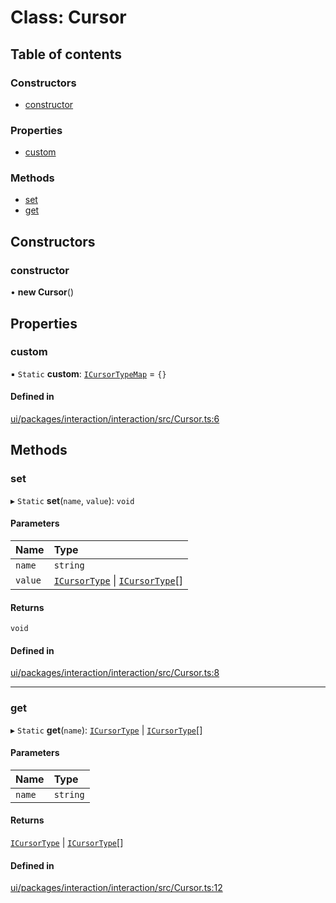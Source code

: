 # Class: Cursor

## Table of contents

### Constructors

- [constructor](Cursor.md#constructor)

### Properties

- [custom](Cursor.md#custom)

### Methods

- [set](Cursor.md#set)
- [get](Cursor.md#get)

## Constructors

### constructor

• **new Cursor**()

## Properties

### custom

▪ `Static` **custom**: [`ICursorTypeMap`](../interfaces/ICursorTypeMap.md) = `{}`

#### Defined in

[ui/packages/interaction/interaction/src/Cursor.ts:6](https://github.com/leaferjs/leafer-ui/blob/a39c489/packages/interaction/interaction/src/Cursor.ts#L6)

## Methods

### set

▸ `Static` **set**(`name`, `value`): `void`

#### Parameters

| Name | Type |
| :------ | :------ |
| `name` | `string` |
| `value` | [`ICursorType`](../modules.md#icursortype) \| [`ICursorType`](../modules.md#icursortype)[] |

#### Returns

`void`

#### Defined in

[ui/packages/interaction/interaction/src/Cursor.ts:8](https://github.com/leaferjs/leafer-ui/blob/a39c489/packages/interaction/interaction/src/Cursor.ts#L8)

___

### get

▸ `Static` **get**(`name`): [`ICursorType`](../modules.md#icursortype) \| [`ICursorType`](../modules.md#icursortype)[]

#### Parameters

| Name | Type |
| :------ | :------ |
| `name` | `string` |

#### Returns

[`ICursorType`](../modules.md#icursortype) \| [`ICursorType`](../modules.md#icursortype)[]

#### Defined in

[ui/packages/interaction/interaction/src/Cursor.ts:12](https://github.com/leaferjs/leafer-ui/blob/a39c489/packages/interaction/interaction/src/Cursor.ts#L12)
